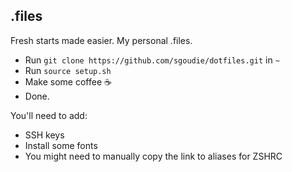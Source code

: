 ## .files
Fresh starts made easier. My personal .files.

- Run `git clone https://github.com/sgoudie/dotfiles.git` in `~`
- Run `source setup.sh`
- Make some coffee ☕️
- Done.

You'll need to add:
- SSH keys
- Install some fonts
- You might need to manually copy the link to aliases for ZSHRC
